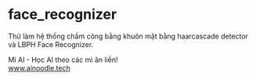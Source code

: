 # face_recognizer

Thử làm hệ thống chấm công bằng khuôn mặt bằng haarcascade detector và LBPH Face Recognizer. 

Mì AI - Học AI theo các mì ăn liền!<br>
www.ainoodle.tech
